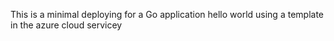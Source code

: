 This is a minimal deploying for a Go application hello world using a template in the azure cloud servicey

